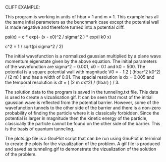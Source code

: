 CLIFF EXAMPLE:

 This program is working in units of hbar = 1 and m = 1. This example has all the same intial parameters as the benchmark case except the potential wall is made negative and therefore turned into a potential cliff.

 psi(x) = c * exp(- (x - x0)^2 / sigma^2 ) * exp(i k0 x)

 c^2 = 1 / sqrt(pi sigma^2 / 2) 

 The initial wavefunction is a normalized gaussian multiplied by a plane wave momentum eigenstate given by the above equation. The initial parameters of the wavefunction are sigma^2 = 0.001, x0 = 0.1 and k0 = 500. The potential is a square potential wall with magnitude V0 = - 1.2 ( (hbar^2 k0^2) / (2 m) ) and has a width of 0.01. The spacial resolution is dx = 0.005 and the temporal resolution is dt = ( (2 m dx^2) / (hbar) ) / 3. 

 The solution data to the program is saved in the tunneling.txt file. This data is used to create a vizualisation gif. It can be seen that most of the initial gaussian wave is reflected from the potential barrier. However, some of the wavefunction tunnels to the other side of the barrier and there is a non-zero probability of finding the particle where it is classically forbidden. Since the potential is larger in magnitude then the kinetic energy of the particle, classically the particle cannot be found on the other side of the barrier. This is the basis of quantum tunneling.

 The plots.gp file is a GnuPlot script that can be run using GnuPlot in terminal to create the plots for the vizualization of the problem. A gif file is produced and saved as tunneling.gif to demonstrate the vizualization of the solution of the problem. 